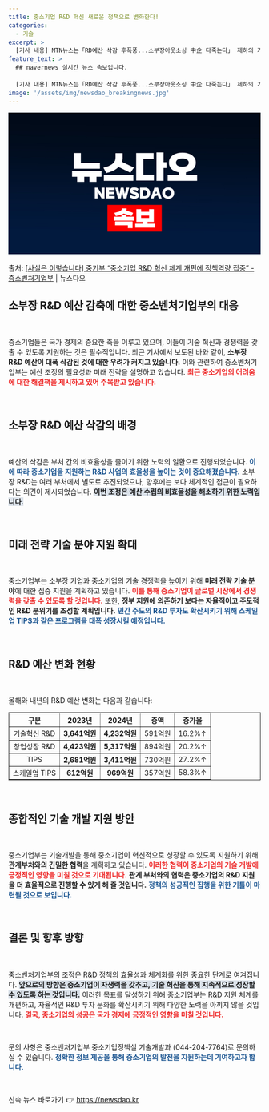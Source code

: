 ```yaml
---
title: 중소기업 R&D 혁신 새로운 정책으로 변화한다!
categories:
  - 기술
excerpt: >
  [기사 내용] MTN뉴스는「RD예산 삭감 후폭풍...소부장아웃소싱 中企 다죽는다」 제하의 기사를 게재했고, …
feature_text: >
  ## navernews 실시간 뉴스 속보입니다.

  [기사 내용] MTN뉴스는「RD예산 삭감 후폭풍...소부장아웃소싱 中企 다죽는다」 제하의 기사를 게재했고, …
image: '/assets/img/newsdao_breakingnews.jpg'
---
```


![뉴스다오 속보](/assets/img/newsdao_breakingnews.jpg)

<p>출처: <a href="https://newsdao.kr/1974" rel="dofollow">[사실은 이렇습니다] 중기부 “중소기업 R&D 혁신 체계 개편에 정책역량 집중”  - 중소벤처기업부</a> | 뉴스다오</p>

<h2 data-ke-size="size26">소부장 R&D 예산 감축에 대한 중소벤처기업부의 대응</h2>

<p data-ke-size="size16">&nbsp;</p>

중소기업들은 국가 경제의 중요한 축을 이루고 있으며, 이들이 기술 혁신과 경쟁력을 갖출 수 있도록 지원하는 것은 필수적입니다. 최근 기사에서 보도된 바와 같이, **소부장 R&D 예산이 대폭 삭감된 것에 대한 우려가 커지고 있습니다.** 이와 관련하여 중소벤처기업부는 예산 조정의 필요성과 미래 전략을 설명하고 있습니다. <b><span style="color: #ee2323;">최근 중소기업의 어려움에 대한 해결책을 제시하고 있어 주목받고 있습니다.</span></b>

<p data-ke-size="size16">&nbsp;</p>

<h2 data-ke-size="size26">소부장 R&D 예산 삭감의 배경</h2>

<p data-ke-size="size16">&nbsp;</p>

예산의 삭감은 부처 간의 비효율성을 줄이기 위한 노력의 일환으로 진행되었습니다. <b><span style="color: #1a5490;">이에 따라 중소기업을 지원하는 R&D 사업의 효율성을 높이는 것이 중요해졌습니다.</span></b> 소부장 R&D는 여러 부처에서 별도로 추진되었으나, 향후에는 보다 체계적인 접근이 필요하다는 의견이 제시되었습니다. <b><span style="background-color: #21538527;">이번 조정은 예산 수립의 비효율성을 해소하기 위한 노력입니다.</span></b>

<p data-ke-size="size16">&nbsp;</p>

<h2 data-ke-size="size26">미래 전략 기술 분야 지원 확대</h2>

<p data-ke-size="size16">&nbsp;</p>

중소기업부는 소부장 기업과 중소기업의 기술 경쟁력을 높이기 위해 <b>미래 전략 기술 분야</b>에 대한 집중 지원을 계획하고 있습니다. <b><span style="color: #ee2323;">이를 통해 중소기업이 글로벌 시장에서 경쟁력을 갖출 수 있도록 할 것입니다.</span></b> 또한, **정부 지원에 의존하기 보다는 자율적이고 주도적인 R&D 분위기를 조성할 계획입니다.** <b><span style="color: #1a5490;">민간 주도의 R&D 투자도 확산시키기 위해 스케일업 TIPS과 같은 프로그램을 대폭 성장시킬 예정입니다.</span></b>

<p data-ke-size="size16">&nbsp;</p>

<h2 data-ke-size="size26">R&D 예산 변화 현황</h2>

<p data-ke-size="size16">&nbsp;</p>

올해와 내년의 R&D 예산 변화는 다음과 같습니다:

<table style="width: 100%; border-collapse: collapse;" border="1">
  <thead>
    <tr>
      <th style="text-align: center;">구분</th>
      <th style="text-align: center;">2023년</th>
      <th style="text-align: center;">2024년</th>
      <th style="text-align: center;">증액</th>
      <th style="text-align: center;">증가율</th>
    </tr>
  </thead>
  <tbody>
    <tr>
      <td style="text-align: center;">기술혁신 R&D</td>
      <td style="text-align: center;"><b>3,641억원</b></td>
      <td style="text-align: center;"><b>4,232억원</b></td>
      <td style="text-align: center;">591억원</td>
      <td style="text-align: center;">16.2%↑</td>
    </tr>
    <tr>
      <td style="text-align: center;">창업성장 R&D</td>
      <td style="text-align: center;"><b>4,423억원</b></td>
      <td style="text-align: center;"><b>5,317억원</b></td>
      <td style="text-align: center;">894억원</td>
      <td style="text-align: center;">20.2%↑</td>
    </tr>
    <tr>
      <td style="text-align: center;">TIPS</td>
      <td style="text-align: center;"><b>2,681억원</b></td>
      <td style="text-align: center;"><b>3,411억원</b></td>
      <td style="text-align: center;">730억원</td>
      <td style="text-align: center;">27.2%↑</td>
    </tr>
    <tr>
      <td style="text-align: center;">스케일업 TIPS</td>
      <td style="text-align: center;"><b>612억원</b></td>
      <td style="text-align: center;"><b>969억원</b></td>
      <td style="text-align: center;">357억원</td>
      <td style="text-align: center;">58.3%↑</td>
    </tr>
  </tbody>
</table>

<p data-ke-size="size16">&nbsp;</p>

<h2 data-ke-size="size26">종합적인 기술 개발 지원 방안</h2>

<p data-ke-size="size16">&nbsp;</p>

중소기업부는 기술개발을 통해 중소기업이 혁신적으로 성장할 수 있도록 지원하기 위해 <b>관계부처와의 긴밀한 협력</b>을 계획하고 있습니다. <b><span style="color: #ee2323;">이러한 협력이 중소기업의 기술 개발에 긍정적인 영향을 미칠 것으로 기대됩니다.</span></b> **관계 부처와의 협력은 중소기업의 R&D 지원을 더 효율적으로 진행할 수 있게 해 줄 것입니다.** <b><span style="color: #1a5490;">정책의 성공적인 집행을 위한 기틀이 마련될 것으로 보입니다.</span></b>

<p data-ke-size="size16">&nbsp;</p>

<h2 data-ke-size="size26">결론 및 향후 방향</h2>

<p data-ke-size="size16">&nbsp;</p>

중소벤처기업부의 조정은 R&D 정책의 효율성과 체계화를 위한 중요한 단계로 여겨집니다. <b><span style="background-color: #21538527;">앞으로의 방향은 중소기업이 자생력을 갖추고, 기술 혁신을 통해 지속적으로 성장할 수 있도록 하는 것입니다.</span></b> 이러한 목표를 달성하기 위해 중소기업부는 R&D 지원 체계를 개편하고, 자율적인 R&D 투자 문화를 확산시키기 위해 다양한 노력을 아끼지 않을 것입니다. <b><span style="color: #ee2323;">결국, 중소기업의 성공은 국가 경제에 긍정적인 영향을 미칠 것입니다.</span></b>

<p data-ke-size="size16">&nbsp;</p>

문의 사항은 중소벤처기업부 중소기업정책실 기술개발과 (044-204-7764)로 문의하실 수 있습니다. <b><span style="color: #1a5490;">정확한 정보 제공을 통해 중소기업의 발전을 지원하는데 기여하고자 합니다.</span></b>

<p data-ke-size="size16">&nbsp;</p> 

신속 뉴스 바로가기 👉 <a href="https://newsdao.kr" rel="dofollow">https://newsdao.kr</a>


